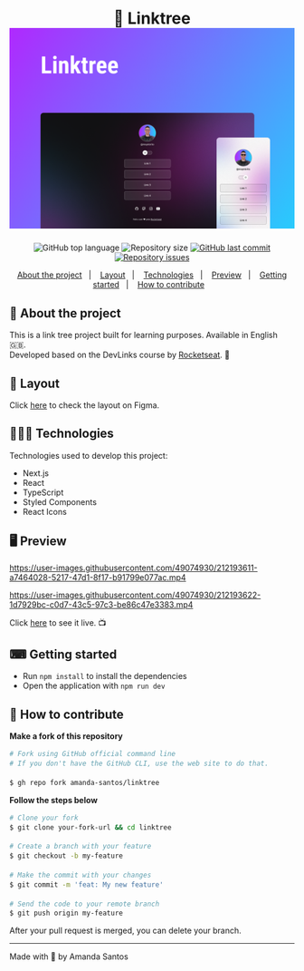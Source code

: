 <h1 align="center">
  🔗 Linktree
  <img src="assets/cover.png" alt="" />
</h1>

<p align="center">
  <img alt="GitHub top language" src="https://img.shields.io/github/languages/top/amanda-santos/linktree">

  <img alt="Repository size" src="https://img.shields.io/github/repo-size/amanda-santos/linktree">

  <a href="https://github.com/amanda-santos/linktree/commits/master">
    <img alt="GitHub last commit" src="https://img.shields.io/github/last-commit/amanda-santos/linktree">
  </a>

  <a href="https://github.com/amanda-santos/linktree/issues">
    <img alt="Repository issues" src="https://img.shields.io/github/issues/amanda-santos/linktree">
  </a>
</p>

<p align="center">
  <a href="#-about-the-project">About the project</a>&nbsp;&nbsp;&nbsp;|&nbsp;&nbsp;&nbsp;
  <a href="#-layout">Layout</a>&nbsp;&nbsp;&nbsp;|&nbsp;&nbsp;&nbsp;
  <a href="#-technologies">Technologies</a>&nbsp;&nbsp;&nbsp;|&nbsp;&nbsp;&nbsp;
  <a href="#-preview">Preview</a>&nbsp;&nbsp;&nbsp;|&nbsp;&nbsp;&nbsp;
  <a href="#-getting-started">Getting started</a>&nbsp;&nbsp;&nbsp;|&nbsp;&nbsp;&nbsp;
  <a href="#-how-to-contribute">How to contribute</a>&nbsp;&nbsp;&nbsp;
</p>

## 📝 About the project

<p>This is a link tree project built for learning purposes. Available in English 🇬🇧. 
<br />
Developed based on the DevLinks course by <a href="https://rocketseat.com.br/">Rocketseat</a>. 🚀
</p>

## 🎨 Layout

<p>
  Click <a href="https://www.figma.com/file/gRwjotKJP0SnYwTKmDDFC3/DevLinks-(Community)?node-id=10%3A620&t=Na6PlhDkASoUdg9a-1">here</a> to check the layout on Figma.
</p>

## 👩🏻‍💻 Technologies

Technologies used to develop this project:

- Next.js
- React
- TypeScript
- Styled Components
- React Icons

## 🖥 Preview

https://user-images.githubusercontent.com/49074930/212193611-a7464028-5217-47d1-8f17-b91799e077ac.mp4

https://user-images.githubusercontent.com/49074930/212193622-1d7929bc-c0d7-43c5-97c3-be86c47e3383.mp4

Click <a href="https://linktree-amanda-santos.vercel.app/">here</a> to see it live. 📺

## ⌨ Getting started

- Run `npm install` to install the dependencies
- Open the application with `npm run dev`

## 🤔 How to contribute

**Make a fork of this repository**

```bash
# Fork using GitHub official command line
# If you don't have the GitHub CLI, use the web site to do that.

$ gh repo fork amanda-santos/linktree
```

**Follow the steps below**

```bash
# Clone your fork
$ git clone your-fork-url && cd linktree

# Create a branch with your feature
$ git checkout -b my-feature

# Make the commit with your changes
$ git commit -m 'feat: My new feature'

# Send the code to your remote branch
$ git push origin my-feature
```

After your pull request is merged, you can delete your branch.

---

Made with 💜 by Amanda Santos
